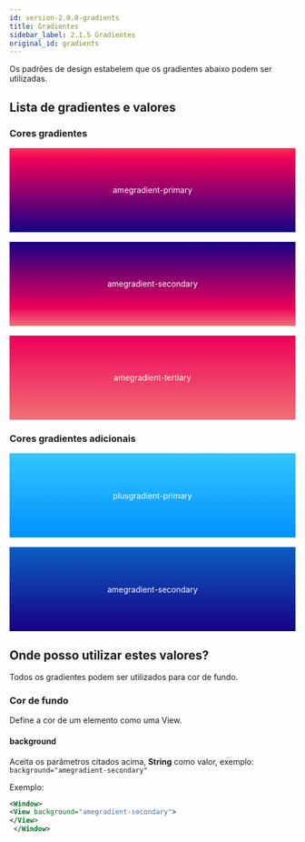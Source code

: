 ```yaml
---
id: version-2.0.0-gradients
title: Gradientes
sidebar_label: 2.1.5 Gradientes
original_id: gradients
---
```


Os padrões de design estabelem que os gradientes abaixo podem ser utilizadas.

## Lista de gradientes e valores

### Cores gradientes

<div style="height: 140px; display: flex; justify-content: center; align-items: center; background-image: linear-gradient( rgba(255,45,85,1) 0%, rgba(237,0,89,1) 14%, rgba(23,0,133,1) 100% ); min-width: 240px; color: #fff; padding: 4px;">amegradient-primary</div>
<br>
<div style="height: 140px; display: flex; justify-content: center; align-items: center; background-image: linear-gradient( rgba(23,0,133,1) 0%, rgba(237,0,89,1) 78%, rgba(242,112,118,1) 100% ); min-width: 240px; color: #fff; padding: 4px;">amegradient-secondary</div>
<br>
<div style="height: 140px; display: flex; justify-content: center; align-items: center; background-image: linear-gradient( rgba(237,0,89,1) 0%, rgba(242,112,118,1) 100% ); min-width: 240px; color: #fff; padding: 4px;">amegradient-tertiary</div>


### Cores gradientes adicionais

<div style="height: 140px; display: flex; justify-content: center; align-items: center; background-image: linear-gradient( rgba(50,197,255,1) 0%, rgba(0,145,255,1) 100% ); min-width: 240px; color: #fff; padding: 4px;">plusgradient-primary</div>
<br>
<div style="height: 140px; display: flex; justify-content: center; align-items: center; background-image: linear-gradient( rgba(12,94,194,1) 0%, rgba(23,0,133,1) 100% ); min-width: 240px; color: #fff; padding: 4px;">amegradient-secondary</div>

## Onde posso utilizar estes valores?

Todos os gradientes podem ser utilizados para cor de fundo. 

### Cor de fundo

Define a cor de um elemento como uma View.

#### background

Aceita os parâmetros citados acima, **String** como valor, exemplo: ``` background="amegradient-secondary" ``` 

Exemplo:
```xml harmony
<Window>
<View background="amegradient-secondary">
</View>
 </Window>
```
